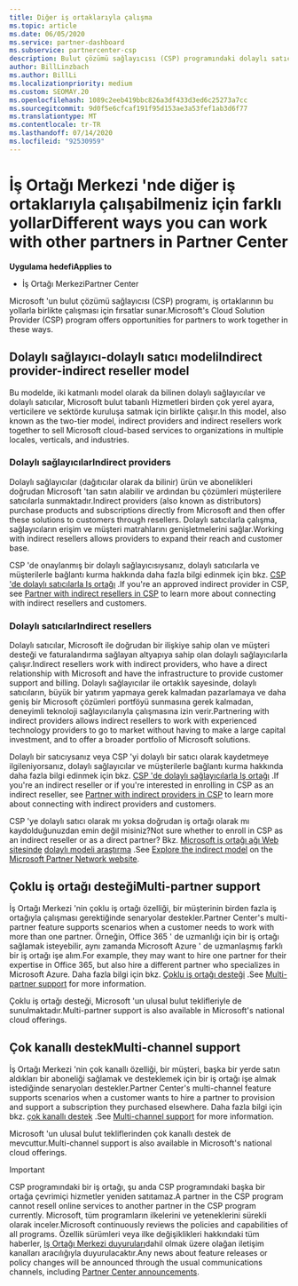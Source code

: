 ```yaml
---
title: Diğer iş ortaklarıyla çalışma
ms.topic: article
ms.date: 06/05/2020
ms.service: partner-dashboard
ms.subservice: partnercenter-csp
description: Bulut çözümü sağlayıcısı (CSP) programındaki dolaylı satıcılarla dolaylı olarak iş ortaklarının nasıl yapılacağını öğrenin ve hangi rolün sizin için uygun olduğunu saptayın.
author: BillLinzbach
ms.author: BillLi
ms.localizationpriority: medium
ms.custom: SEOMAY.20
ms.openlocfilehash: 1089c2eeb419bbc826a3df433d3ed6c25273a7cc
ms.sourcegitcommit: 9d0f5e6cfcaf191f95d153ae3a53fef1ab3d6f77
ms.translationtype: MT
ms.contentlocale: tr-TR
ms.lasthandoff: 07/14/2020
ms.locfileid: "92530959"
---
```

# <a name="different-ways-you-can-work-with-other-partners-in-partner-center"></a><span data-ttu-id="af1b3-103">İş Ortağı Merkezi 'nde diğer iş ortaklarıyla çalışabilmeniz için farklı yollar</span><span class="sxs-lookup"><span data-stu-id="af1b3-103">Different ways you can work with other partners in Partner Center</span></span>

<span data-ttu-id="af1b3-104">**Uygulama hedefi**</span><span class="sxs-lookup"><span data-stu-id="af1b3-104">**Applies to**</span></span>

- <span data-ttu-id="af1b3-105">İş Ortağı Merkezi</span><span class="sxs-lookup"><span data-stu-id="af1b3-105">Partner Center</span></span>

<span data-ttu-id="af1b3-106">Microsoft 'un bulut çözümü sağlayıcısı (CSP) programı, iş ortaklarının bu yollarla birlikte çalışması için fırsatlar sunar.</span><span class="sxs-lookup"><span data-stu-id="af1b3-106">Microsoft's Cloud Solution Provider (CSP) program offers opportunities for partners to work together in these ways.</span></span>

## <a name="indirect-provider-indirect-reseller-model"></a><span data-ttu-id="af1b3-107">Dolaylı sağlayıcı-dolaylı satıcı modeli</span><span class="sxs-lookup"><span data-stu-id="af1b3-107">Indirect provider-indirect reseller model</span></span>

<span data-ttu-id="af1b3-108">Bu modelde, iki katmanlı model olarak da bilinen dolaylı sağlayıcılar ve dolaylı satıcılar, Microsoft bulut tabanlı Hizmetleri birden çok yerel ayara, verticilere ve sektörde kuruluşa satmak için birlikte çalışır.</span><span class="sxs-lookup"><span data-stu-id="af1b3-108">In this model, also known as the two-tier model, indirect providers and indirect resellers work together to sell Microsoft cloud-based services to organizations in multiple locales, verticals, and industries.</span></span> 

### <a name="indirect-providers"></a><span data-ttu-id="af1b3-109">Dolaylı sağlayıcılar</span><span class="sxs-lookup"><span data-stu-id="af1b3-109">Indirect providers</span></span>

<span data-ttu-id="af1b3-110">Dolaylı sağlayıcılar (dağıtıcılar olarak da bilinir) ürün ve abonelikleri doğrudan Microsoft 'tan satın alabilir ve ardından bu çözümleri müşterilere satıcılarla sunmaktadır.</span><span class="sxs-lookup"><span data-stu-id="af1b3-110">Indirect providers (also known as distributors) purchase products and subscriptions directly from Microsoft and then offer these solutions to customers through resellers.</span></span> <span data-ttu-id="af1b3-111">Dolaylı satıcılarla çalışma, sağlayıcıların erişim ve müşteri matrahlarını genişletmelerini sağlar.</span><span class="sxs-lookup"><span data-stu-id="af1b3-111">Working with indirect resellers allows providers to expand their reach and customer base.</span></span> 

<span data-ttu-id="af1b3-112">CSP 'de onaylanmış bir dolaylı sağlayıcısıysanız, dolaylı satıcılarla ve müşterilerle bağlantı kurma hakkında daha fazla bilgi edinmek için bkz. [CSP 'de dolaylı satıcılarla Iş ortağı](indirect-provider-tasks-in-partner-center.md) .</span><span class="sxs-lookup"><span data-stu-id="af1b3-112">If you're an approved indirect provider in CSP, see [Partner with indirect resellers in CSP](indirect-provider-tasks-in-partner-center.md) to learn more about connecting with indirect resellers and customers.</span></span> 

### <a name="indirect-resellers"></a><span data-ttu-id="af1b3-113">Dolaylı satıcılar</span><span class="sxs-lookup"><span data-stu-id="af1b3-113">Indirect resellers</span></span>

<span data-ttu-id="af1b3-114">Dolaylı satıcılar, Microsoft ile doğrudan bir ilişkiye sahip olan ve müşteri desteği ve faturalandırma sağlayan altyapıya sahip olan dolaylı sağlayıcılarla çalışır.</span><span class="sxs-lookup"><span data-stu-id="af1b3-114">Indirect resellers work with indirect providers, who have a direct relationship with Microsoft and have the infrastructure to provide customer support and billing.</span></span> <span data-ttu-id="af1b3-115">Dolaylı sağlayıcılar ile ortaklık sayesinde, dolaylı satıcıların, büyük bir yatırım yapmaya gerek kalmadan pazarlamaya ve daha geniş bir Microsoft çözümleri portföyü sunmasına gerek kalmadan, deneyimli teknoloji sağlayıcılarıyla çalışmasına izin verir.</span><span class="sxs-lookup"><span data-stu-id="af1b3-115">Partnering with indirect providers allows indirect resellers to work with experienced technology providers to go to market without having to make a large capital investment, and to offer a broader portfolio of Microsoft solutions.</span></span> 

<span data-ttu-id="af1b3-116">Dolaylı bir satıcıysanız veya CSP 'yi dolaylı bir satıcı olarak kaydetmeye ilgileniyorsanız, dolaylı sağlayıcılar ve müşterilerle bağlantı kurma hakkında daha fazla bilgi edinmek için bkz. [CSP 'de dolaylı sağlayıcılarla Iş ortağı](indirect-reseller-tasks-in-partner-center.md) .</span><span class="sxs-lookup"><span data-stu-id="af1b3-116">If you're an indirect reseller or if you're interested in enrolling in CSP as an indirect reseller, see [Partner with indirect providers in CSP](indirect-reseller-tasks-in-partner-center.md) to learn more about connecting with indirect providers and customers.</span></span>

<span data-ttu-id="af1b3-117">CSP 'ye dolaylı satıcı olarak mı yoksa doğrudan iş ortağı olarak mı kaydolduğunuzdan emin değil misiniz?</span><span class="sxs-lookup"><span data-stu-id="af1b3-117">Not sure whether to enroll in CSP as an indirect reseller or as a direct partner?</span></span> <span data-ttu-id="af1b3-118">Bkz. [Microsoft iş ortağı ağı Web sitesinde](https://partner.microsoft.com) [dolaylı modeli araştırma](https://partner.microsoft.com/cloud-solution-provider/indirect) .</span><span class="sxs-lookup"><span data-stu-id="af1b3-118">See [Explore the indirect model](https://partner.microsoft.com/cloud-solution-provider/indirect) on the [Microsoft Partner Network website](https://partner.microsoft.com).</span></span>   

## <a name="multi-partner-support"></a><span data-ttu-id="af1b3-119">Çoklu iş ortağı desteği</span><span class="sxs-lookup"><span data-stu-id="af1b3-119">Multi-partner support</span></span>

<span data-ttu-id="af1b3-120">İş Ortağı Merkezi 'nin çoklu iş ortağı özelliği, bir müşterinin birden fazla iş ortağıyla çalışması gerektiğinde senaryolar destekler.</span><span class="sxs-lookup"><span data-stu-id="af1b3-120">Partner Center's multi-partner feature supports scenarios when a customer needs to work with more than one partner.</span></span> <span data-ttu-id="af1b3-121">Örneğin, Office 365 ' de uzmanlığı için bir iş ortağı sağlamak isteyebilir, aynı zamanda Microsoft Azure ' de uzmanlaşmış farklı bir iş ortağı işe alım.</span><span class="sxs-lookup"><span data-stu-id="af1b3-121">For example, they may want to hire one partner for their expertise in Office 365, but also hire a different partner who specializes in Microsoft Azure.</span></span> <span data-ttu-id="af1b3-122">Daha fazla bilgi için bkz. [Çoklu iş ortağı desteği](multipartner.md) .</span><span class="sxs-lookup"><span data-stu-id="af1b3-122">See [Multi-partner support](multipartner.md) for more information.</span></span>

<span data-ttu-id="af1b3-123">Çoklu iş ortağı desteği, Microsoft 'un ulusal bulut teklifleriyle de sunulmaktadır.</span><span class="sxs-lookup"><span data-stu-id="af1b3-123">Multi-partner support is also available in Microsoft's national cloud offerings.</span></span> 

## <a name="multi-channel-support"></a><span data-ttu-id="af1b3-124">Çok kanallı destek</span><span class="sxs-lookup"><span data-stu-id="af1b3-124">Multi-channel support</span></span>

<span data-ttu-id="af1b3-125">İş Ortağı Merkezi 'nin çok kanallı özelliği, bir müşteri, başka bir yerde satın aldıkları bir aboneliği sağlamak ve desteklemek için bir iş ortağı işe almak istediğinde senaryoları destekler.</span><span class="sxs-lookup"><span data-stu-id="af1b3-125">Partner Center's multi-channel feature supports scenarios when a customer wants to hire a partner to provision and support a subscription they purchased elsewhere.</span></span> <span data-ttu-id="af1b3-126">Daha fazla bilgi için bkz. [çok kanallı destek](multichannel.md) .</span><span class="sxs-lookup"><span data-stu-id="af1b3-126">See [Multi-channel support](multichannel.md) for more information.</span></span>

<span data-ttu-id="af1b3-127">Microsoft 'un ulusal bulut tekliflerinden çok kanallı destek de mevcuttur.</span><span class="sxs-lookup"><span data-stu-id="af1b3-127">Multi-channel support is also available in Microsoft's national cloud offerings.</span></span>

> [!IMPORTANT]  
> <span data-ttu-id="af1b3-128">CSP programındaki bir iş ortağı, şu anda CSP programındaki başka bir ortağa çevrimiçi hizmetler yeniden satıtamaz.</span><span class="sxs-lookup"><span data-stu-id="af1b3-128">A partner in the CSP program cannot resell online services to another partner in the CSP program currently.</span></span> <span data-ttu-id="af1b3-129">Microsoft, tüm programların ilkelerini ve yeteneklerini sürekli olarak inceler.</span><span class="sxs-lookup"><span data-stu-id="af1b3-129">Microsoft continuously reviews the policies and capabilities of all programs.</span></span> <span data-ttu-id="af1b3-130">Özellik sürümleri veya ilke değişiklikleri hakkındaki tüm haberler, [Iş Ortağı Merkezi duyuruları](announcements/index.md)dahil olmak üzere olağan iletişim kanalları aracılığıyla duyurulacaktır.</span><span class="sxs-lookup"><span data-stu-id="af1b3-130">Any news about feature releases or policy changes will be announced through the usual communications channels, including [Partner Center announcements](announcements/index.md).</span></span>
